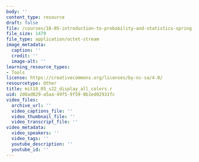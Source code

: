 ```yaml
---
body: ''
content_type: resource
draft: false
file: /courses/18-05-introduction-to-probability-and-statistics-spring-2022/mit18_05_s22_display_all_colors.r
file_size: 1479
file_type: application/octet-stream
image_metadata:
  caption: ''
  credit: ''
  image-alt: ''
learning_resource_types:
- Tools
license: https://creativecommons.org/licenses/by-nc-sa/4.0/
resourcetype: Other
title: mit18_05_s22_display_all_colors.r
uid: 2d6ad029-a5aa-49f5-9f59-8b1ed02931fc
video_files:
  archive_url: ''
  video_captions_file: ''
  video_thumbnail_file: ''
  video_transcript_file: ''
video_metadata:
  video_speakers: ''
  video_tags: ''
  youtube_description: ''
  youtube_id: ''
---
```

